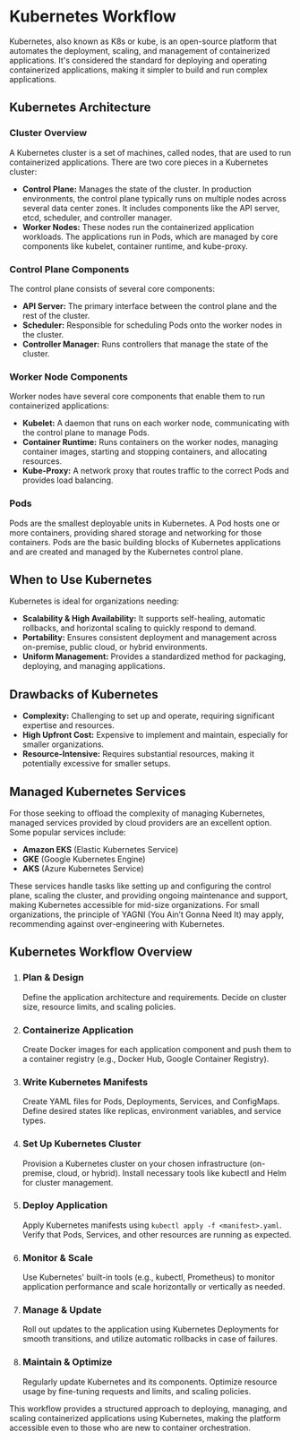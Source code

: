 <!DOCTYPE html>
<html lang="en">
<head>
    <meta charset="UTF-8">
    <title>Kubernetes Workflow</title>
</head>
<body>

<!-- Heading -->
<h1>Kubernetes Workflow</h1>

<!-- Introduction -->
<p>Kubernetes, also known as K8s or kube, is an open-source platform that automates the deployment, scaling, and management of containerized applications. It's considered the standard for deploying and operating containerized applications, making it simpler to build and run complex applications.</p>

<!-- Subheading -->
<h2>Kubernetes Architecture</h2>

<!-- Subheading -->
<h3>Cluster Overview</h3>
<p>A Kubernetes cluster is a set of machines, called nodes, that are used to run containerized applications. There are two core pieces in a Kubernetes cluster:</p>

<!-- Unordered List -->
<ul>
    <li><strong>Control Plane:</strong> Manages the state of the cluster. In production environments, the control plane typically runs on multiple nodes across several data center zones. It includes components like the API server, etcd, scheduler, and controller manager.</li>
    <li><strong>Worker Nodes:</strong> These nodes run the containerized application workloads. The applications run in Pods, which are managed by core components like kubelet, container runtime, and kube-proxy.</li>
</ul>

<!-- Subheading -->
<h3>Control Plane Components</h3>
<p>The control plane consists of several core components:</p>
<ul>
    <li><strong>API Server:</strong> The primary interface between the control plane and the rest of the cluster.</li>
    <li><strong>Scheduler:</strong> Responsible for scheduling Pods onto the worker nodes in the cluster.</li>
    <li><strong>Controller Manager:</strong> Runs controllers that manage the state of the cluster.</li>
</ul>

<!-- Subheading -->
<h3>Worker Node Components</h3>
<p>Worker nodes have several core components that enable them to run containerized applications:</p>
<ul>
    <li><strong>Kubelet:</strong> A daemon that runs on each worker node, communicating with the control plane to manage Pods.</li>
    <li><strong>Container Runtime:</strong> Runs containers on the worker nodes, managing container images, starting and stopping containers, and allocating resources.</li>
    <li><strong>Kube-Proxy:</strong> A network proxy that routes traffic to the correct Pods and provides load balancing.</li>
</ul>

<!-- Subheading -->
<h3>Pods</h3>
<p>Pods are the smallest deployable units in Kubernetes. A Pod hosts one or more containers, providing shared storage and networking for those containers. Pods are the basic building blocks of Kubernetes applications and are created and managed by the Kubernetes control plane.</p>

<!-- Subheading -->
<h2>When to Use Kubernetes</h2>

<!-- Paragraph -->
<p>Kubernetes is ideal for organizations needing:</p>
<ul>
    <li><strong>Scalability & High Availability:</strong> It supports self-healing, automatic rollbacks, and horizontal scaling to quickly respond to demand.</li>
    <li><strong>Portability:</strong> Ensures consistent deployment and management across on-premise, public cloud, or hybrid environments.</li>
    <li><strong>Uniform Management:</strong> Provides a standardized method for packaging, deploying, and managing applications.</li>
</ul>

<!-- Subheading -->
<h2>Drawbacks of Kubernetes</h2>

<!-- Paragraph -->
<ul>
    <li><strong>Complexity:</strong> Challenging to set up and operate, requiring significant expertise and resources.</li>
    <li><strong>High Upfront Cost:</strong> Expensive to implement and maintain, especially for smaller organizations.</li>
    <li><strong>Resource-Intensive:</strong> Requires substantial resources, making it potentially excessive for smaller setups.</li>
</ul>

<!-- Subheading -->
<h2>Managed Kubernetes Services</h2>
<p>For those seeking to offload the complexity of managing Kubernetes, managed services provided by cloud providers are an excellent option. Some popular services include:</p>
<ul>
    <li><strong>Amazon EKS</strong> (Elastic Kubernetes Service)</li>
    <li><strong>GKE</strong> (Google Kubernetes Engine)</li>
    <li><strong>AKS</strong> (Azure Kubernetes Service)</li>
</ul>
<p>These services handle tasks like setting up and configuring the control plane, scaling the cluster, and providing ongoing maintenance and support, making Kubernetes accessible for mid-size organizations. For small organizations, the principle of YAGNI (You Ain’t Gonna Need It) may apply, recommending against over-engineering with Kubernetes.</p>

<!-- Subheading -->
<h2>Kubernetes Workflow Overview</h2>

<!-- Ordered List -->
<ol>
    <li>
        <h3>Plan & Design</h3>
        <p>Define the application architecture and requirements. Decide on cluster size, resource limits, and scaling policies.</p>
    </li>
    <li>
        <h3>Containerize Application</h3>
        <p>Create Docker images for each application component and push them to a container registry (e.g., Docker Hub, Google Container Registry).</p>
    </li>
    <li>
        <h3>Write Kubernetes Manifests</h3>
        <p>Create YAML files for Pods, Deployments, Services, and ConfigMaps. Define desired states like replicas, environment variables, and service types.</p>
    </li>
    <li>
        <h3>Set Up Kubernetes Cluster</h3>
        <p>Provision a Kubernetes cluster on your chosen infrastructure (on-premise, cloud, or hybrid). Install necessary tools like kubectl and Helm for cluster management.</p>
    </li>
    <li>
        <h3>Deploy Application</h3>
        <p>Apply Kubernetes manifests using <code>kubectl apply -f &lt;manifest&gt;.yaml</code>. Verify that Pods, Services, and other resources are running as expected.</p>
    </li>
    <li>
        <h3>Monitor & Scale</h3>
        <p>Use Kubernetes' built-in tools (e.g., kubectl, Prometheus) to monitor application performance and scale horizontally or vertically as needed.</p>
    </li>
    <li>
        <h3>Manage & Update</h3>
        <p>Roll out updates to the application using Kubernetes Deployments for smooth transitions, and utilize automatic rollbacks in case of failures.</p>
    </li>
    <li>
        <h3>Maintain & Optimize</h3>
        <p>Regularly update Kubernetes and its components. Optimize resource usage by fine-tuning requests and limits, and scaling policies.</p>
    </li>
</ol>

<p>This workflow provides a structured approach to deploying, managing, and scaling containerized applications using Kubernetes, making the platform accessible even to those who are new to container orchestration.</p>

</body>
</html>
